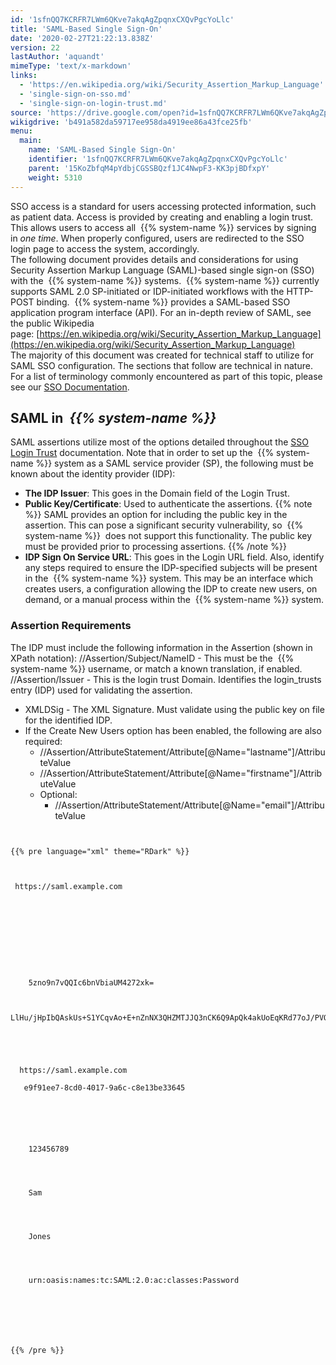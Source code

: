 ```yaml
---
id: '1sfnQQ7KCRFR7LWm6QKve7akqAgZpqnxCXQvPgcYoLlc'
title: 'SAML-Based Single Sign-On'
date: '2020-02-27T21:22:13.838Z'
version: 22
lastAuthor: 'aquandt'
mimeType: 'text/x-markdown'
links:
  - 'https://en.wikipedia.org/wiki/Security_Assertion_Markup_Language'
  - 'single-sign-on-sso.md'
  - 'single-sign-on-login-trust.md'
source: 'https://drive.google.com/open?id=1sfnQQ7KCRFR7LWm6QKve7akqAgZpqnxCXQvPgcYoLlc'
wikigdrive: 'b491a582da59717ee958da4919ee86a43fce25fb'
menu:
  main:
    name: 'SAML-Based Single Sign-On'
    identifier: '1sfnQQ7KCRFR7LWm6QKve7akqAgZpqnxCXQvPgcYoLlc'
    parent: '15KoZbfqM4pYdbjCGSSBQzf1JC4NwpF3-KK3pjBDfxpY'
    weight: 5310
---
```

SSO access is a standard for users accessing protected information, such as patient data. Access is provided by creating and enabling a login trust. This allows users to access all  {{% system-name %}} services by signing in *one time*. When properly configured, users are redirected to the SSO login page to access the system, accordingly.  
The following document provides details and considerations for using Security Assertion Markup Language (SAML)-based single sign-on (SSO) with the  {{% system-name %}} systems.  {{% system-name %}} currently supports SAML 2.0 SP-initiated or IDP-initiated workflows with the HTTP-POST binding.  {{% system-name %}} provides a SAML-based SSO application program interface (API). For an in-depth review of SAML, see the public Wikipedia page: [https://en.wikipedia.org/wiki/Security_Assertion_Markup_Language](https://en.wikipedia.org/wiki/Security_Assertion_Markup_Language)  
The majority of this document was created for technical staff to utilize for SAML SSO configuration. The sections that follow are technical in nature. For a list of terminology commonly encountered as part of this topic, please see our [SSO Documentation](single-sign-on-sso.md).
  
## SAML in  **_{{% system-name %}}_**  

SAML assertions utilize most of the options detailed throughout the [SSO Login Trust](single-sign-on-login-trust.md) documentation. Note that in order to set up the  {{% system-name %}} system as a SAML service provider (SP), the following must be known about the identity provider (IDP):
* <strong>The IDP Issuer</strong>: This goes in the Domain field of the Login Trust.
* <strong>Public Key/Certificate</strong>: Used to authenticate the assertions.
{{% note %}}
  SAML provides an option for including the public key in the assertion. This can pose a significant security vulnerability, so  {{% system-name %}}  does not support this functionality. The public key must be provided prior to processing assertions.
{{% /note %}}
* <strong>IDP Sign On Service URL</strong>: This goes in the Login URL field.
Also, identify any steps required to ensure the IDP-specified subjects will be present in the  {{% system-name %}} system. This may be an interface which creates users, a configuration allowing the IDP to create new users, on demand, or a manual process within the  {{% system-name %}} system.
  
### Assertion Requirements  

The IDP must include the following information in the Assertion (shown in XPath notation):
//Assertion/Subject/NameID - This must be the  {{% system-name %}} username, or match a known translation, if enabled.
//Assertion/Issuer - This is the login trust Domain. Identifies the login_trusts entry (IDP) used for validating the assertion.
* XMLDSig - The XML Signature. Must validate using the public key on file for the identified IDP.
* If the Create New Users option has been enabled, the following are also required:
   * //Assertion/AttributeStatement/Attribute[@Name="lastname"]/AttributeValue
   * //Assertion/AttributeStatement/Attribute[@Name="firstname"]/AttributeValue
   * Optional:
      * //Assertion/AttributeStatement/Attribute[@Name="email"]/AttributeValue

```
  
  
{{% pre language="xml" theme="RDark" %}}  
  
  
  
 https://saml.example.com  
   
    
     
     
     
      
       
       
      
      
    5zno9n7vQQIc6bnVbiaUM4272xk=  
     
    
  LlHu/jHpIbQAskUs+S1YCqvAo+E+nZnNX3QHZMTJJQ3nCK6Q9ApQk4akUoEqKRd77oJ/PVOXoqnUfWIdE1Mbxg78LCtYSqzT1fvw3Jbwi+eG14+PgjMP5Izx1bTtvFrg2cWI7lOsFrIRxepBgbvD+krTcJMAxVHJSOeYciMM+Vw=  
   
   
    
   
   
  https://saml.example.com  
    
   e9f91ee7-8cd0-4017-9a6c-c8e13be33645  
     
      
     
    
    
     
    123456789  
     
    
    
     
    Sam  
     
    
    
     
    Jones  
     
    
    
     
    urn:oasis:names:tc:SAML:2.0:ac:classes:Password  
     
    
   
  

```
  

```
  
  
{{% /pre %}}  
  
  

```
  
  

